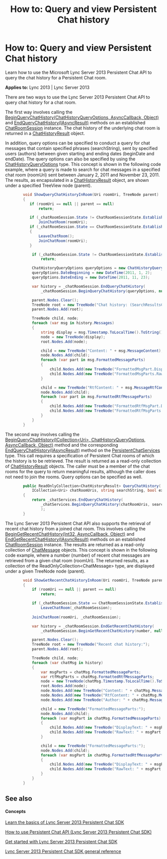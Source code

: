 ﻿---
title: 'How to: Query and view Persistent Chat history'
TOCTitle: 'How to: Query and view Persistent Chat history'
ms:assetid: 1978038f-3a01-4ba1-a822-7fb87b9ac081
ms:mtpsurl: https://msdn.microsoft.com/en-us/library/Dn465910(v=office.15)
ms:contentKeyID: 57101419
ms.date: 07/24/2014
mtps_version: v=office.15
dev_langs:
- csharp
---

# How to: Query and view Persistent Chat history

Learn how to use the Microsoft Lync Server 2013 Persistent Chat API to query the chat history for a Persistent Chat room.


**Applies to:** Lync 2013 | Lync Server 2013

There are two ways to use the Lync Server 2013 Persistent Chat API to query chat history for a chat room.

The first way involves calling the [BeginQueryChatHistory(ChatHistoryQueryOptions, AsyncCallback, Object)](https://msdn.microsoft.com/en-us/library/jj267612\(v=office.15\)) and [EndQueryChatHistory(IAsyncResult)](https://msdn.microsoft.com/en-us/library/jj267871\(v=office.15\)) methods on an established [ChatRoomSession](https://msdn.microsoft.com/en-us/library/jj265925\(v=office.15\)) instance. The chat history of the underlying chat room is returned in a [ChatHistoryResult](https://msdn.microsoft.com/en-us/library/jj267589\(v=office.15\)) object.

In addition, query options can be specified to conduct a query for chat messages that contain specified phrases (searchString), sent by specified users (authors) between given starting and ending dates (beginDate and endDate). The query options can also be specified by using the [ChatHistoryQueryOptions](https://msdn.microsoft.com/en-us/library/jj265933\(v=office.15\)) type. This concept is shown in the following code example, where a query is made to search for chat messages in a specified chat room (roomUri) sent between January 2, 2011 and November 23, 2011. The results, as encapsulated in a [ChatHistoryResult](https://msdn.microsoft.com/en-us/library/jj267589\(v=office.15\)) object, are shown under a specified TreeView node (parent).

```csharp
        void ShowQueryChatHistoryInRoom(Uri roomUri, TreeNode parent)
        {
           if (roomUri == null || parent == null)
               return;

           if (_chatRoomSession.State != ChatRoomSessionState.Established)
               JoinChatRoom(roomUri);
           if (_chatRoomSession.State == ChatRoomSessionState.Established && _chatRoomSession.ChatRoomUri != roomUri)
           {
               LeaveChatRoom();
               JoinChatRoom(roomUri);
           }

            if (_chatRoomSession.State != ChatRoomSessionState.Established)
                return;

            ChatHistoryQueryOptions queryOptions = new ChatHistoryQueryOptions("");
            queryOptions.DateBeginning = new DateTime(2011, 1, 2);
            queryOptions.DateEnding = new DateTime(2011, 11, 23);

            var history = _chatRoomSession.EndQueryChatHistory(
                _chatRoomSession.BeginQueryChatHistory(queryOptions, null, null));

            parent.Nodes.Clear();
            TreeNode root = new TreeNode("Chat history: (SearchResultsCount=" + history.SearchResultsCount + "; ExceededServerLimit=" + history.ExceededServerLimit + ")");
            parent.Nodes.Add(root);

            TreeNode child, node;
            foreach (var msg in history.Messages)
            {
                string display = msg.Timestamp.ToLocalTime().ToString() + ", " + msg.MessageAuthor.OriginalString + ":";
                node = new TreeNode(display);
                root.Nodes.Add(node);

                child = new TreeNode("Content: " + msg.MessageContent);
                node.Nodes.Add(child);
                foreach (var part in msg.FormattedMessageParts)
                {
                    child.Nodes.Add(new TreeNode("FormattedMsgPart.DisplayText = " + part.DisplayText));
                    child.Nodes.Add(new TreeNode("FormattedMsgParts.RawText = " + part.RawText));
                }

                child = new TreeNode("RtfContent: " + msg.MessageRtfContent);
                node.Nodes.Add(child);
                foreach (var part in msg.FormattedRtfMessageParts)
                {
                    child.Nodes.Add(new TreeNode("FormattedRtfMsgPart.DisplayText = " + part.DisplayText));
                    child.Nodes.Add(new TreeNode("FormattedRtfMsgParts.RawText = " + part.RawText));
                }
            }
        }
```

The second way involves calling the [BeginQueryChatHistory(ICollection\<Uri\>, ChatHistoryQueryOptions, AsyncCallback, Object)](https://msdn.microsoft.com/en-us/library/jj267261\(v=office.15\)) method and the corresponding [EndQueryChatHistory(IAsyncResult)](https://msdn.microsoft.com/en-us/library/jj266316\(v=office.15\)) method on the [PersistentChatServices](https://msdn.microsoft.com/en-us/library/jj266890\(v=office.15\)) type. This call requires a specification of Persistent Chat rooms of which the history is to be retrieved. The result is returned as a read-only collection of [ChatHistoryResult](https://msdn.microsoft.com/en-us/library/jj267589\(v=office.15\)) objects. The caller must be a member of the chat rooms for the query to return meaningful results, although the caller does not need to join the rooms. Query options can be specified as well.

```csharp
        public ReadOnlyCollection<ChatHistoryResult> QueryChatHistory(
            ICollection<Uri> chatRoomUris, string searchString, bool exactPhrase, bool caseSensitive)
        {
            return _chatServices.EndQueryChatHistory(
                _chatServices.BeginQueryChatHistory(chatRoomUris, searchString, exactPhrase, caseSensitive, null, null)
                );
        }
```

The Lync Server 2013 Persistent Chat API also supports the retrieval of recent chat history from a joined chat room. This involves calling the [BeginGetRecentChatHistory(Int32, AsyncCallback, Object)](https://msdn.microsoft.com/en-us/library/jj266863\(v=office.15\)) and [EndGetRecentChatHistory(IAsyncResult)](https://msdn.microsoft.com/en-us/library/jj266402\(v=office.15\)) methods on an established [ChatRoomSession](https://msdn.microsoft.com/en-us/library/jj265925\(v=office.15\)) instance. The results are returned as a read-only collection of [ChatMessage](https://msdn.microsoft.com/en-us/library/jj266914\(v=office.15\)) objects. This concept is shown in the following code example, where a number (number) of recent chat messages are retrieved from a given chat room (roomUri). The returned results, as a collection of the ReadOnlyCollection\<ChatMessage\> type, are displayed under a given TreeNode node (parent).

```csharp
        void ShowGetRecentChatHistoryInRoom(Uri roomUri, TreeNode parent, int number)
        {
            if (roomUri == null || parent == null)
                return;

            if (_chatRoomSession.State == ChatRoomSessionState.Established)
                LeaveChatRoom(_chatRoomSession);
            
            JoinChatRoom(roomUri, _chatRoomSession);

            var history = _chatRoomSession.EndGetRecentChatHistory(
                _chatRoomSession.BeginGetRecentChatHistory(number, null, null));

            parent.Nodes.Clear();
            TreeNode root = new TreeNode("Recent chat history:");
            parent.Nodes.Add(root);

            TreeNode child, node;
            foreach (var chatMsg in history)
            {                
                var msgParts = chatMsg.FormattedMessageParts;
                var rtfMsgParts = chatMsg.FormattedRtfMessageParts;
                node = new TreeNode(chatMsg.Timestamp.ToLocalTime().ToString() + ". Is alert msg: " + chatMsg.IsAlert);
                root.Nodes.Add(node);
                node.Nodes.Add(new TreeNode("Content: " + chatMsg.MessageContent));
                node.Nodes.Add(new TreeNode("RtfContent: " + chatMsg.MessageRtfContent));
                node.Nodes.Add(new TreeNode("Author: " + chatMsg.MessageAuthor.OriginalString));

                child = new TreeNode("FormattedMessageParts:");
                node.Nodes.Add(child);
                foreach (var msgPart in chatMsg.FormattedMessageParts)
                {
                    child.Nodes.Add(new TreeNode("DisplayText: " + msgPart.DisplayText));
                    child.Nodes.Add(new TreeNode("RawText: " + msgPart.RawText));
                }

                child = new TreeNode("FormattedMessageParts:");
                node.Nodes.Add(child);
                foreach (var msgPart in chatMsg.FormattedRtfMessageParts)
                {
                    child.Nodes.Add(new TreeNode("DisplayText: " + msgPart.DisplayText));
                    child.Nodes.Add(new TreeNode("RawText: " + msgPart.RawText));
                }
            }
        }
```

## See also

#### Concepts

[Learn the basics of Lync Server 2013 Persistent Chat SDK](learn-the-basics-of-lync-server-2013-persistent-chat-sdk.md)

[How to use Persistent Chat API (Lync Server 2013 Persistent Chat SDK)](how-to-use-persistent-chat-api-lync-server-2013-persistent-chat-sdk.md)

[Get started with Lync Server 2013 Persistent Chat SDK](get-started-with-lync-server-2013-persistent-chat-sdk.md)

[Lync Server 2013 Persistent Chat SDK general reference](lync-server-2013-persistent-chat-sdk-general-reference.md)

